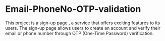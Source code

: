 # Email-PhoneNo-OTP-validation
This project is a sign-up page , a service that offers exciting features to its users. The sign-up page allows users to create an account and verify their email or phone number through OTP (One-Time Password) verification.
